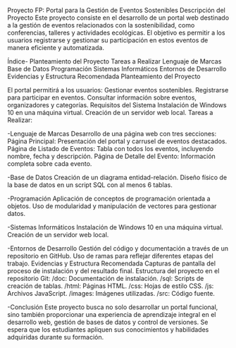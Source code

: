 Proyecto FP: Portal para la Gestión de Eventos Sostenibles
Descripción del Proyecto
Este proyecto consiste en el desarrollo de un portal web destinado a la gestión de eventos relacionados con la sostenibilidad, como conferencias, talleres y actividades ecológicas. El objetivo es permitir a los usuarios registrarse y gestionar su participación en estos eventos de manera eficiente y automatizada.

Índice-
Planteamiento del Proyecto
Tareas a Realizar
Lenguaje de Marcas
Base de Datos
Programación
Sistemas Informáticos
Entornos de Desarrollo
Evidencias y Estructura Recomendada
Planteamiento del Proyecto


El portal permitirá a los usuarios:
Gestionar eventos sostenibles.
Registrarse para participar en eventos.
Consultar información sobre eventos, organizadores y categorías.
Requisitos del Sistema
Instalación de Windows 10 en una máquina virtual.
Creación de un servidor web local.
Tareas a Realizar:

-Lenguaje de Marcas
   Desarrollo de una página web con tres secciones:
   Página Principal: Presentación del portal y carrusel de eventos destacados.
   Página de Listado de Eventos: Tabla con todos los eventos, incluyendo nombre, fecha y descripción.
   Página de Detalle del Evento: Información completa sobre cada evento.



-Base de Datos
   Creación de un diagrama entidad-relación.
   Diseño físico de la base de datos en un script SQL con al menos 6 tablas.



-Programación
   Aplicación de conceptos de programación orientada a objetos.
   Uso de modularidad y manipulación de vectores para gestionar datos.


-Sistemas Informáticos
   Instalación de Windows 10 en una máquina virtual.
   Creación de un servidor web local.


-Entornos de Desarrollo
   Gestión del código y documentación a través de un repositorio en GitHub.
   Uso de ramas para reflejar diferentes etapas del trabajo.
   Evidencias y Estructura Recomendada
   Capturas de pantalla del proceso de instalación y del resultado final.
   Estructura del proyecto en el repositorio Git:
      /doc: Documentación de instalación.
      /sql: Scripts de creación de tablas.
      /html: Páginas HTML.
      /css: Hojas de estilo CSS.
      /js: Archivos JavaScript.
      /images: Imágenes utilizadas.
      /src: Código fuente.
      
-Conclusión
    Este proyecto busca no solo desarrollar un portal funcional, sino también proporcionar una experiencia de aprendizaje integral en el desarrollo web, gestión de bases de datos y control de versiones. Se espera que los estudiantes apliquen sus conocimientos y habilidades adquiridas durante su formación.









    
